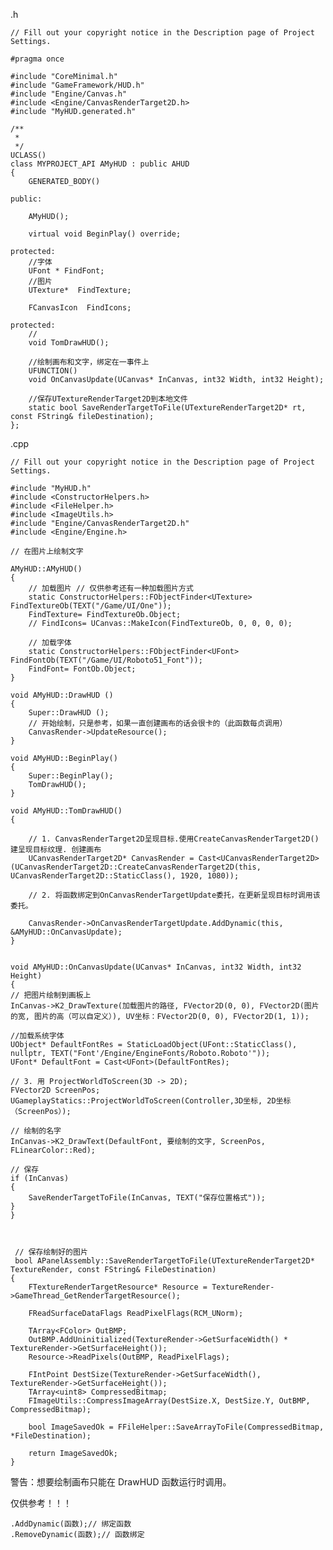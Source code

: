 ﻿.h

    // Fill out your copyright notice in the Description page of Project Settings.
    
    #pragma once
    
    #include "CoreMinimal.h"
    #include "GameFramework/HUD.h"
    #include "Engine/Canvas.h"
    #include <Engine/CanvasRenderTarget2D.h>
    #include "MyHUD.generated.h"
    
    /**
     * 
     */
    UCLASS()
    class MYPROJECT_API AMyHUD : public AHUD
    {
    	GENERATED_BODY()	
    	
    public:
    
    	AMyHUD();
    
    	virtual void BeginPlay() override;
    
    protected:
    	//字体
    	UFont * FindFont;
    	//图片
    	UTexture*  FindTexture;
    
    	FCanvasIcon  FindIcons;
    
    protected:
    	//
    	void TomDrawHUD();
    	
    	//绘制画布和文字，绑定在一事件上
    	UFUNCTION()
    	void OnCanvasUpdate(UCanvas* InCanvas, int32 Width, int32 Height);
    
    	//保存UTextureRenderTarget2D到本地文件
    	static bool SaveRenderTargetToFile(UTextureRenderTarget2D* rt, const FString& fileDestination);
    };

.cpp

    // Fill out your copyright notice in the Description page of Project Settings.
    
    #include "MyHUD.h"
    #include <ConstructorHelpers.h>
    #include <FileHelper.h>
    #include <ImageUtils.h>
    #include "Engine/CanvasRenderTarget2D.h"
    #include <Engine/Engine.h>
    
    // 在图片上绘制文字
    
    AMyHUD::AMyHUD()
    {
    	// 加载图片 // 仅供参考还有一种加载图片方式
    	static ConstructorHelpers::FObjectFinder<UTexture> FindTextureOb(TEXT("/Game/UI/One"));
    	FindTexture= FindTextureOb.Object;
    	// FindIcons= UCanvas::MakeIcon(FindTextureOb, 0, 0, 0, 0);
    
    	// 加载字体
    	static ConstructorHelpers::FObjectFinder<UFont> FindFontOb(TEXT("/Game/UI/Roboto51_Font"));
    	FindFont= FontOb.Object;
    }   
    
    void AMyHUD::DrawHUD ()
    {
    	Super::DrawHUD ();
    	// 开始绘制，只是参考，如果一直创建画布的话会很卡的（此函数每贞调用）
    	CanvasRender->UpdateResource();
    }
    
    void AMyHUD::BeginPlay()
    {
    	Super::BeginPlay();
    	TomDrawHUD();
    }
    
    void AMyHUD::TomDrawHUD()
    {
    
    	// 1. CanvasRenderTarget2D呈现目标.使用CreateCanvasRenderTarget2D()建呈现目标纹理. 创建画布
    	UCanvasRenderTarget2D* CanvasRender = Cast<UCanvasRenderTarget2D>(UCanvasRenderTarget2D::CreateCanvasRenderTarget2D(this, UCanvasRenderTarget2D::StaticClass(), 1920, 1080));
    
    	// 2. 将函数绑定到OnCanvasRenderTargetUpdate委托，在更新呈现目标时调用该委托。
    
    	CanvasRender->OnCanvasRenderTargetUpdate.AddDynamic(this, &AMyHUD::OnCanvasUpdate);
    }
    
    
    void AMyHUD::OnCanvasUpdate(UCanvas* InCanvas, int32 Width, int32 Height)
    {
	// 把图片绘制到画板上 
	InCanvas->K2_DrawTexture(加载图片的路径, FVector2D(0, 0), FVector2D(图片的宽, 图片的高（可以自定义）), UV坐标：FVector2D(0, 0), FVector2D(1, 1));

	//加载系统字体
	UObject* DefaultFontRes = StaticLoadObject(UFont::StaticClass(), nullptr, TEXT("Font'/Engine/EngineFonts/Roboto.Roboto'"));
	UFont* DefaultFont = Cast<UFont>(DefaultFontRes);

	// 3. 用 ProjectWorldToScreen(3D -> 2D);
	FVector2D ScreenPos;
	UGameplayStatics::ProjectWorldToScreen(Controller,3D坐标, 2D坐标（ScreenPos）);

	// 绘制的名字
	InCanvas->K2_DrawText(DefaultFont, 要绘制的文字, ScreenPos, FLinearColor::Red);
	
	// 保存
    if (InCanvas)
    {
    	SaveRenderTargetToFile(InCanvas, TEXT("保存位置格式"));
    }
	}
   
    
    
     // 保存绘制好的图片
     bool APanelAssembly::SaveRenderTargetToFile(UTextureRenderTarget2D* TextureRender, const FString& FileDestination)
    {
    	FTextureRenderTargetResource* Resource = TextureRender->GameThread_GetRenderTargetResource();
    
    	FReadSurfaceDataFlags ReadPixelFlags(RCM_UNorm);
    
    	TArray<FColor> OutBMP;
    	OutBMP.AddUninitialized(TextureRender->GetSurfaceWidth() * TextureRender->GetSurfaceHeight());
    	Resource->ReadPixels(OutBMP, ReadPixelFlags);
    
    	FIntPoint DestSize(TextureRender->GetSurfaceWidth(), TextureRender->GetSurfaceHeight());
    	TArray<uint8> CompressedBitmap;
    	FImageUtils::CompressImageArray(DestSize.X, DestSize.Y, OutBMP, CompressedBitmap);
    
    	bool ImageSavedOk = FFileHelper::SaveArrayToFile(CompressedBitmap, *FileDestination);
    	
    	return ImageSavedOk;
    }


警告：想要绘制画布只能在 DrawHUD 函数运行时调用。

仅供参考！！！

	.AddDynamic(函数);// 绑定函数
	.RemoveDynamic(函数);// 函数绑定
